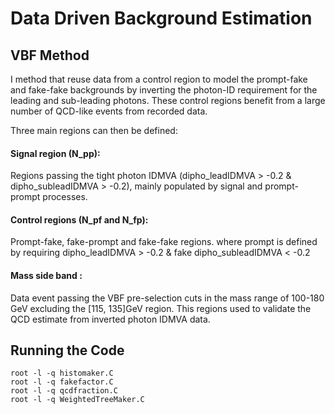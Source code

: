 # Data Driven Background Estimation

## VBF Method

I method that reuse data from a control region to model the prompt-fake and fake-fake backgrounds by inverting the photon-ID requirement for the leading and sub-leading photons. These control regions benefit from a large number of QCD-like events from recorded data.

Three main regions can then be defined: 
#### Signal region (N_pp): 
Regions passing the tight photon IDMVA (dipho_leadIDMVA > -0.2 & dipho_subleadIDMVA > -0.2), mainly populated by signal and prompt-prompt processes.
#### Control regions (N_pf and N_fp): 
Prompt-fake, fake-prompt and fake-fake regions. where prompt is defined by requiring dipho_leadIDMVA > -0.2 & fake dipho_subleadIDMVA < -0.2
#### Mass side band : 
Data event passing the VBF pre-selection cuts in the mass range of 100-180 GeV excluding the [115, 135]GeV region. This regions used to validate the QCD estimate from inverted photon IDMVA data.

## Running the Code

```
root -l -q histomaker.C
root -l -q fakefactor.C 
root -l -q qcdfraction.C
root -l -q WeightedTreeMaker.C

```

